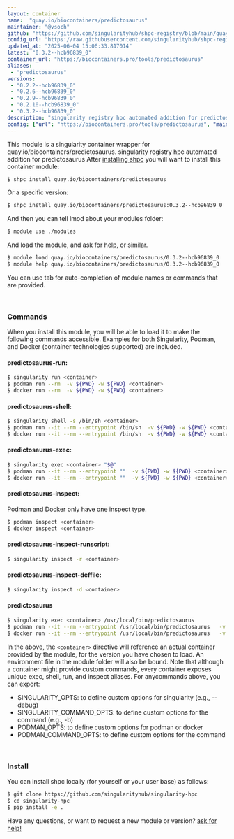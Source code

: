 ```yaml
---
layout: container
name:  "quay.io/biocontainers/predictosaurus"
maintainer: "@vsoch"
github: "https://github.com/singularityhub/shpc-registry/blob/main/quay.io/biocontainers/predictosaurus/container.yaml"
config_url: "https://raw.githubusercontent.com/singularityhub/shpc-registry/main/quay.io/biocontainers/predictosaurus/container.yaml"
updated_at: "2025-06-04 15:06:33.817014"
latest: "0.3.2--hcb96839_0"
container_url: "https://biocontainers.pro/tools/predictosaurus"
aliases:
 - "predictosaurus"
versions:
 - "0.2.2--hcb96839_0"
 - "0.2.6--hcb96839_0"
 - "0.2.9--hcb96839_0"
 - "0.2.10--hcb96839_0"
 - "0.3.2--hcb96839_0"
description: "singularity registry hpc automated addition for predictosaurus"
config: {"url": "https://biocontainers.pro/tools/predictosaurus", "maintainer": "@vsoch", "description": "singularity registry hpc automated addition for predictosaurus", "latest": {"0.3.2--hcb96839_0": "sha256:387aba70be685e80e480e25508dcb82e04d026c6b9521c7e2302e3973611f0b3"}, "tags": {"0.2.2--hcb96839_0": "sha256:1d54fbe56d05b18bd3d1738b5a7b6003453fcd728cbcf5c375a4c293a57713f8", "0.2.6--hcb96839_0": "sha256:5b55b9230c15f7522e9cc28cae31174e0017a09f8dd05b5b1a17430e5d321462", "0.2.9--hcb96839_0": "sha256:b7f0dbe4ace67b6641a193141ffcdcba43897b0b7a624b1131f2f06799a973ca", "0.2.10--hcb96839_0": "sha256:e80342be635429d7a5a54f69d028ffcd83fefb31da37485603d03ed76f9e6f65", "0.3.2--hcb96839_0": "sha256:387aba70be685e80e480e25508dcb82e04d026c6b9521c7e2302e3973611f0b3"}, "docker": "quay.io/biocontainers/predictosaurus", "aliases": {"predictosaurus": "/usr/local/bin/predictosaurus"}}
---
```


This module is a singularity container wrapper for quay.io/biocontainers/predictosaurus.
singularity registry hpc automated addition for predictosaurus
After [installing shpc](#install) you will want to install this container module:


```bash
$ shpc install quay.io/biocontainers/predictosaurus
```

Or a specific version:

```bash
$ shpc install quay.io/biocontainers/predictosaurus:0.3.2--hcb96839_0
```

And then you can tell lmod about your modules folder:

```bash
$ module use ./modules
```

And load the module, and ask for help, or similar.

```bash
$ module load quay.io/biocontainers/predictosaurus/0.3.2--hcb96839_0
$ module help quay.io/biocontainers/predictosaurus/0.3.2--hcb96839_0
```

You can use tab for auto-completion of module names or commands that are provided.

<br>

### Commands

When you install this module, you will be able to load it to make the following commands accessible.
Examples for both Singularity, Podman, and Docker (container technologies supported) are included.

#### predictosaurus-run:

```bash
$ singularity run <container>
$ podman run --rm  -v ${PWD} -w ${PWD} <container>
$ docker run --rm  -v ${PWD} -w ${PWD} <container>
```

#### predictosaurus-shell:

```bash
$ singularity shell -s /bin/sh <container>
$ podman run --it --rm --entrypoint /bin/sh  -v ${PWD} -w ${PWD} <container>
$ docker run --it --rm --entrypoint /bin/sh  -v ${PWD} -w ${PWD} <container>
```

#### predictosaurus-exec:

```bash
$ singularity exec <container> "$@"
$ podman run --it --rm --entrypoint ""  -v ${PWD} -w ${PWD} <container> "$@"
$ docker run --it --rm --entrypoint ""  -v ${PWD} -w ${PWD} <container> "$@"
```

#### predictosaurus-inspect:

Podman and Docker only have one inspect type.

```bash
$ podman inspect <container>
$ docker inspect <container>
```

#### predictosaurus-inspect-runscript:

```bash
$ singularity inspect -r <container>
```

#### predictosaurus-inspect-deffile:

```bash
$ singularity inspect -d <container>
```


#### predictosaurus

```bash
$ singularity exec <container> /usr/local/bin/predictosaurus
$ podman run --it --rm --entrypoint /usr/local/bin/predictosaurus   -v ${PWD} -w ${PWD} <container> -c " $@"
$ docker run --it --rm --entrypoint /usr/local/bin/predictosaurus   -v ${PWD} -w ${PWD} <container> -c " $@"
```



In the above, the `<container>` directive will reference an actual container provided
by the module, for the version you have chosen to load. An environment file in the
module folder will also be bound. Note that although a container
might provide custom commands, every container exposes unique exec, shell, run, and
inspect aliases. For anycommands above, you can export:

 - SINGULARITY_OPTS: to define custom options for singularity (e.g., --debug)
 - SINGULARITY_COMMAND_OPTS: to define custom options for the command (e.g., -b)
 - PODMAN_OPTS: to define custom options for podman or docker
 - PODMAN_COMMAND_OPTS: to define custom options for the command

<br>

### Install

You can install shpc locally (for yourself or your user base) as follows:

```bash
$ git clone https://github.com/singularityhub/singularity-hpc
$ cd singularity-hpc
$ pip install -e .
```

Have any questions, or want to request a new module or version? [ask for help!](https://github.com/singularityhub/singularity-hpc/issues)